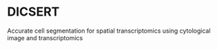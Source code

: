 # DICSERT
Accurate cell segmentation for spatial transcriptomics using cytological image and transcriptomics
